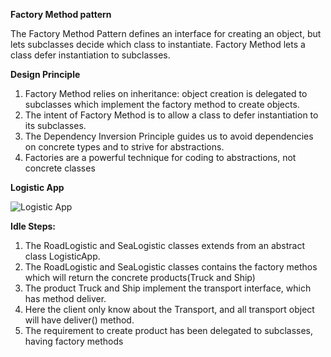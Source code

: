 **Factory Method pattern**

The Factory Method Pattern defines an interface for creating an object, but lets subclasses decide which class to instantiate. Factory Method lets a class defer instantiation to subclasses.

**Design Principle**

1. Factory Method relies on inheritance: object creation is delegated to subclasses which implement the factory method to create objects.
2. The intent of Factory Method is to allow a class to defer instantiation to its subclasses.
3. The Dependency Inversion Principle guides us to avoid dependencies on concrete types and to strive for abstractions.
4. Factories are a powerful technique for coding to abstractions, not concrete classes

**Logistic App**

![Logistic App](./../assets/logistic_app.png)

**Idle Steps:**

 1. The RoadLogistic and SeaLogistic classes extends from an abstract class LogisticApp.
 2. The RoadLogistic and SeaLogistic classes contains the factory methos which will return the concrete products(Truck and Ship)
 3. The product Truck and Ship implement the transport interface, which has method deliver.
 4. Here the client only know about the Transport, and all transport object will have deliver() method.
 5. The requirement to create product has been delegated to subclasses, having factory methods

